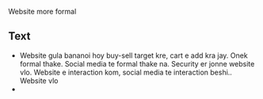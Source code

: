 Website more formal

## Text
- Website gula bananoi hoy buy-sell target kre, cart e add kra jay. Onek formal thake. Social media te formal thake na. Security er jonne website vlo. Website e interaction kom, social media te interaction beshi.. Website vlo
- 